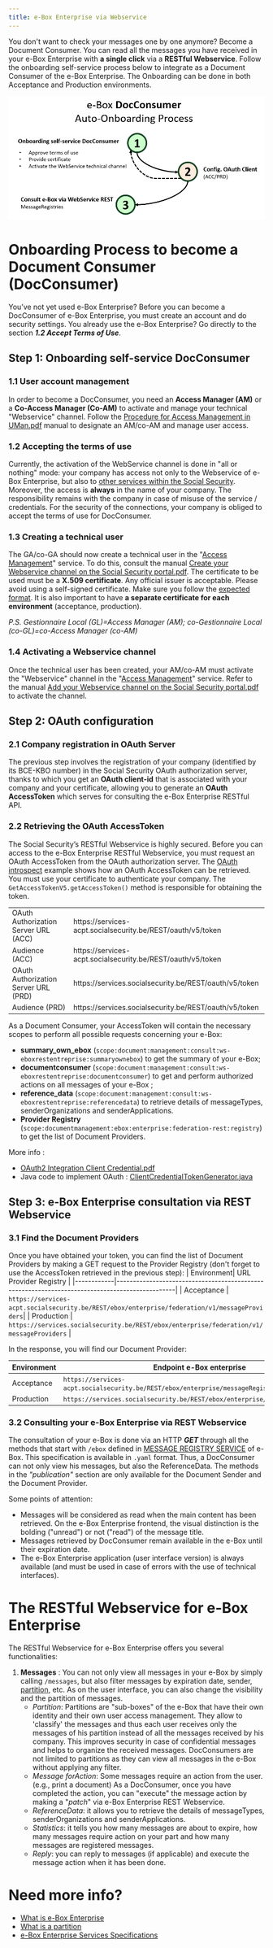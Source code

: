 ```yaml
---
title: e-Box Enterprise via Webservice
---
```


You don't want to check your messages one by one anymore? Become a Document Consumer. You can read all the messages you have received in your e-Box Enterprise with **a single click** via a **RESTful Webservice**. Follow the onboarding self-service process below to integrate as a Document Consumer of the e-Box Enterprise. The Onboarding can be done in both Acceptance and Production environments. 

![Diagram DocConsumer Onboarding Process](https://github.com/YiyaoShan/Documentation/blob/main/DocConsumer%20Onboarding%20Processus.png)


# Onboarding Process to become a Document Consumer (DocConsumer)
You’ve not yet used e-Box Enterprise? Before you can become a DocConsumer of e-Box Enterprise, you must create an account and do security settings. 
You already use the e-Box Enterprise? Go directly to the section ***1.2 Accept Terms of Use***.



## Step 1: Onboarding self-service DocConsumer
### 1.1 User account management
In order to become a DocConsumer, you need an **Access Manager (AM)** or a **Co-Access Manager (Co-AM)** to activate and manage your technical "Webservice" channel. Follow the [Procedure for Access Management in UMan.pdf](https://www.socialsecurity.be/site_fr/general/helpcentre/rest/documents/pdf/procedure_pour_gestion_des_acces_UMan_FR.pdf) manual to designate an AM/co-AM and manage user access.

### 1.2 Accepting the terms of use
Currently, the activation of the WebService channel is done in "all or nothing" mode: your company has access not only to the Webservice of e-Box Enterprise, but also to [other services within the Social Security](https://www.socialsecurity.be/site_fr/employer/infos/online-services.htm.). Moreover, the access is **always** in the name of your company. The responsibility remains with the company in case of misuse of the service / credentials. For the security of the connections, your company is obliged to accept the terms of use for DocConsumer.

### 1.3 Creating a technical user
The GA/co-GA should now create a technical user in the "[Access Management](https://www.socialsecurity.be/site_fr/employer/applics/umoe/index.htm)" service. To do this, consult the manual [Create your Webservice channel on the Social Security portal.pdf](https://www.socialsecurity.be/site_fr/general/helpcentre/rest/documents/pdf/webservices_creer_le_canal_FR.pdf).
The certificate to be used must be a **X.509 certificate**. Any official issuer is acceptable. Please avoid using a self-signed certificate. Make sure you follow the [expected format](https://dev.eboxenterprise.be/docs/common/x509_certificate). It is also important to have **a separate certificate for each environment** (acceptance, production).

*P.S. Gestionnaire  Local (GL)=Access Manager (AM); co-Gestionnaire Local (co-GL)=co-Access Manager (co-AM)*

### 1.4 Activating a Webservice channel
Once the technical user has been created, your AM/co-AM must activate the "Webservice" channel in the "[Access Management](https://www.socialsecurity.be/site_fr/employer/applics/umoe/index.htm)" service. Refer to the manual [Add your Webservice channel on the Social Security portal.pdf](https://www.socialsecurity.be/site_fr/general/helpcentre/rest/documents/pdf/webservices_ajouter_le_canal_FR.pdf) to activate the channel.



## Step 2: OAuth configuration
### 2.1 Company registration in OAuth Server
The previous step involves the registration of your company (identified by its BCE-KBO number) in the Social Security OAuth authorization server, thanks to which you get an **OAuth client-id** that is associated with your company and your certificate, allowing you to generate an **OAuth AccessToken** which serves for consulting the e-Box Enterprise RESTful API. 

### 2.2 Retrieving the OAuth AccessToken
The Social Security’s RESTful Webservice is highly secured. Before you can access to the e-Box Enterprise RESTful Webservice, you must request an OAuth AccessToken from the OAuth authorization server. 
The [OAuth introspect](https://github.com/e-Box-Enterprise-Belgium/examples/tree/master/ouath-introspect) example shows how an OAuth AccessToken can be retrieved. You must use your certificate to authenticate your company. The ``GetAccessTokenV5.getAccessToken()`` method is responsible for obtaining the token.

<table>
<tr><td>OAuth Authorization Server URL (ACC)</td><td>https://services-acpt.socialsecurity.be/REST/oauth/v5/token</td></tr>
<tr><td>Audience (ACC)</td><td>https://services-acpt.socialsecurity.be/REST/oauth/v5/token</td></tr>
<tr><td>OAuth Authorization Server URL (PRD)</td><td>https://services.socialsecurity.be/REST/oauth/v5/token</td></tr>
<tr><td>Audience (PRD)</td><td>https://services.socialsecurity.be/REST/oauth/v5/token</td></tr>
</table>

As a Document Consumer, your AccessToken will contain the necessary scopes to perform all possible requests concerning your e-Box:
- **summary_own_ebox** (``scope:document:management:consult:ws-eboxrestentreprise:summaryownebox``) to get the summary of your e-Box;
- **documentconsumer** (``scope:document:management:consult:ws-eboxrestentreprise:documentconsumer``) to get and perform authorized actions on all messages of your e-Box ;
- **reference_data** (``scope:document:management:consult:ws-eboxrestentreprise:referencedata``) to retrieve details of messageTypes, senderOrganizations and senderApplications.
- **Provider Registry** (``scope:documentmanagement:ebox:enterprise:federation-rest:registry``) to get the list of Document Providers.

More info :
- [OAuth2 Integration Client Credential.pdf](https://www.socialsecurity.be/site_fr/general/helpcentre/rest/documents/pdf/doc_portal_oauth2_client_credential_FR.pdf)
- Java code to implement OAuth : [ClientCredentialTokenGenerator.java](https://www.socialsecurity.be/site_fr/general/helpcentre/rest/documents/ClientCredentialTokenGenerator.java)



## Step 3: e-Box Enterprise consultation via REST Webservice
### 3.1 Find the Document Providers
Once you have obtained your token, you can find the list of Document Providers by making a GET request to the Provider Registry (don't forget to use the AccessToken retrieved in the previous step):
| Environment| URL Provider Registry                                                                     |
|------------|------------------------------------------------------------------------------------------------|
| Acceptance | ``https://services-acpt.socialsecurity.be/REST/ebox/enterprise/federation/v1/messageProviders``|
| Production | ``https://services.socialsecurity.be/REST/ebox/enterprise/federation/v1/messageProviders``     |

In the response, you will find our Document Provider:

| Environment| Endpoint e-Box enterprise                                                           |
|------------|-------------------------------------------------------------------------------------|
| Acceptance | ``https://services-acpt.socialsecurity.be/REST/ebox/enterprise/messageRegistry/v2/``|
| Production | ``https://services.socialsecurity.be/REST/ebox/enterprise/messageRegistry/v2/``      |

### 3.2 Consulting your e-Box Enterprise via REST Webservice
The consultation of your e-Box is done via an HTTP ***GET*** through all the methods that start with ```/ebox``` defined in [MESSAGE REGISTRY SERVICE](https://dev.eboxenterprise.be/docs/spec/specifications)  of e-Box. This specification is available in ``.yaml`` format. Thus, a DocConsumer can not only view his messages, but also the ReferenceData. The methods in the *"publication"* section are only available for the Document Sender and the Document Provider.

Some points of attention:
- Messages will be considered as read when the main content has been retrieved. On the e-Box Enterprise frontend, the visual distinction is the bolding ("unread") or not ("read") of the message title.
- Messages retrieved by DocConsumer remain available in the e-Box until their expiration date. 
- The e-Box Enterprise application (user interface version) is always available (and must be used in case of errors with the use of technical interfaces).




# The RESTful Webservice for e-Box Enterprise
The RESTful Webservice for e-Box Enterprise offers you several functionalities: 
1. **Messages** : You can not only view all messages in your e-Box by simply calling ```/messages```, but also filter messages by expiration date, sender, [partition](https://dev.eboxenterprise.be/docs/federation/partition), etc. As on the user interface, you can also change the visibility and the partition of messages. 
   - *Partition*: Partitions are "sub-boxes" of the e-Box that have their own identity and their own user access management. They allow to 'classify' the messages and thus each user receives only the messages of his partition instead of all the messages received by his company. This improves security in case of confidential messages and helps to organize the received messages. DocConsumers are not limited to partitions as they can view all messages in the e-Box without applying any filter.
   - *Message forAction*: Some messages require an action from the user. (e.g., print a document) As a DocConsumer, once you have completed the action, you can "execute" the message action by making a "*patch*" via e-Box Enterprise REST Webservice.
   - *ReferenceData*: it allows you to retrieve the details of messageTypes, senderOrganizations and senderApplications.
   - *Statistics*: it tells you how many messages are about to expire, how many messages require action on your part and how many messages are registered messages.
   - *Reply*: you can reply to messages (if applicable) and execute the message action when it has been done.  

# Need more info? 
- [What is e-Box Enterprise](https://wwwacc.eboxenterprise.be/fr/index.html) 
- [What is a partition](https://dev.eboxenterprise.be/docs/federation/partition)
- [e-Box Enterprise Services Specifications](https://dev.eboxenterprise.be/docs/spec/specifications)
